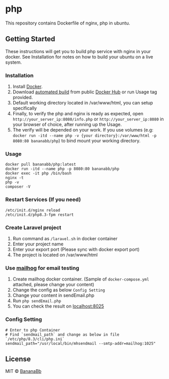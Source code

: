 # php
This repository contains Dockerfile of nginx, php in ubuntu.

## Getting Started
These instructions will get you to build php service with nginx in your docker. See Installation for notes on how to build your ubuntu on a live system.

### Installation
1. Install [Docker](https://www.docker.com/).
2. Download [automated build](https://hub.docker.com/r/bananabb/php/) from public [Docker Hub](https://hub.docker.com/) or run Usage tag provided.
3. Default working directory located in /var/www/html, you can setup specifically
4. Finally, to verify the php and nginx is ready as expected, open `http://your_server_ip:8080/info.php` or `http://your_server_ip:8080` in your browser of choice, after running up the Usage.
5. The verify will be depended on your work. If you use volumes (e.g: `docker run -itd --name php -v {your directory}:/var/www/html -p 8080:80 bananabb/php`) to bind mount your working directory.

### Usage
```
docker pull bananabb/php:latest
docker run -itd --name php -p 8080:80 bananabb/php
docker exec -it php /bin/bash
nginx -t
php -v
composer -V
```

### Restart Services (If you need)
```
/etc/init.d/nginx reload
/etc/init.d/php8.3-fpm restart
```

### Create Laravel project
1. Run command as `/laravel.sh` in docker container
2. Enter your project name 
3. Enter your export port (Please sync with docker export port)
4. The project is located on /var/www/html

### Use [mailhog](https://github.com/mailhog/MailHog) for email testing
1. Create mailhog docker container. (Sample of `docker-compose.yml` attached, please change your content)
2. Change the config as below `Config Setting`
3. Change your content in sendEmail.php
4. Run `php sendEmail.php`
5. You can check the result on [localhost:8025](http://localhost:8025)

### Config Setting
```
# Enter to php Container
# Find `sendmail_path` and change as below in file `/etc/php/8.3/cli/php.ini`
sendmail_path="/usr/local/bin/mhsendmail --smtp-addr=mailhog:1025"
```

## License
MIT © [BananaBb](https://github.com/BananaBb)